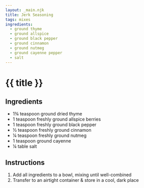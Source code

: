 ```yaml
---
layout: _main.njk
title: Jerk Seasoning
tags: mixes
ingredients:
  - ground thyme
  - ground allspice
  - ground black pepper
  - ground cinnamon
  - ground nutmeg
  - ground cayenne pepper
  - salt
---
```


<!-- markdownlint-disable MD025 -->
# {{ title }}
<!-- markdownlint-disable MD025 -->

## Ingredients

* 1&frac34; teaspoon ground dried thyme
* 1 teaspoon freshly ground allspice berries
* 1 teaspoon freshly ground black pepper
* &frac12; teaspoon freshly ground cinnamon
* &frac14; teaspoon freshly ground nutmeg
* 1 teaspoon ground cayenne
* &frac14; table salt

## Instructions

1. Add all ingredients to a bowl, mixing until well-combined
2. Transfer to an airtight container & store in a cool, dark place
